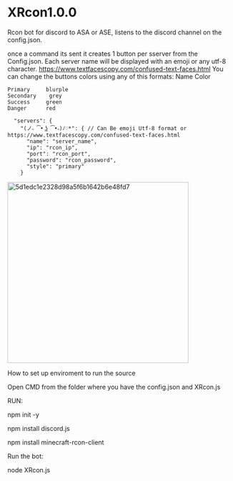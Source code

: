# XRcon1.0.0
Rcon bot for discord to ASA or ASE, listens to the discord channel on the config.json.

once a command its sent it creates 1 button per sserver from the Config.json.
Each server name will be displayed with an emoji or any utf-8 character. https://www.textfacescopy.com/confused-text-faces.html
You can change the buttons colors using any of this formats: 
Name	  	Color
```
Primary		blurple
Secondary    grey
Success		green
Danger		red
```
```
  "servers": {
    "(ノ˵ ͡• ͜ʖ ͡•˵)ﾉ♡*": { // Can Be emoji Utf-8 format or https://www.textfacescopy.com/confused-text-faces.html
      "name": "server_name",
      "ip": "rcon_ip",
      "port": "rcon_port",
      "password": "rcon_password",
      "style": "primary"
    }
```



<img width="405" alt="5d1edc1e2328d98a5f6b1642b6e48fd7" src="https://github.com/Anzetys/XRcon1.0.0/assets/150568341/fb55391d-6f08-4c4a-ba92-132d65dc47cb">






How to set up enviroment to run the source

Open CMD from the folder where you have the config.json and XRcon.js

RUN:

npm init -y

npm install discord.js

npm install minecraft-rcon-client

Run the bot:

node XRcon.js
